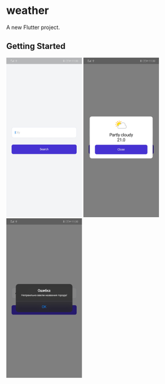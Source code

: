 # weather

A new Flutter project.

## Getting Started
<p float="left">
<img width = '200' src = 'https://github.com/Alibalishka/weather_app/blob/main/assets/1.jpg'>
<img width = '200' src = 'https://github.com/Alibalishka/weather_app/blob/main/assets/2.jpg'>
<img width = '200' src = 'https://github.com/Alibalishka/weather_app/blob/main/assets/3.jpg'>
</p>
